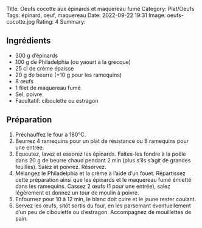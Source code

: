 Title: Oeufs cocotte aux épinards et maquereau fumé
Category: Plat/Oeufs
Tags: épinard, oeuf, maquereau
Date: 2022-09-22 19:31
Image: oeufs-cocotte.jpg
Rating: 4
Summary:

## Ingrédients
- 300 g d’épinards
- 100 g de Philadelphia (ou yaourt à la grecque)
- 25 cl de crème épaisse
- 20 g de beurre (+10 g pour les ramequins)
- 8 œufs 
- 1 filet de maquereau fumé
- Sel, poivre
- Facultatif: ciboulette ou estragon

## Préparation
1. Préchauffez le four à 180°C.
2. Beurrez 4 ramequins pour un plat de résistance ou 8 ramequins pour une entrée. 
3. Equeutez, lavez et essorez les épinards. Faites-les fondre à la poêle dans 20 g de beurre chaud pendant 2 min (plus s’ils s’agit de grandes feuilles). Salez et poivrez. Réservez.
4. Mélangez le Philadelphia et la crème à l’aide d’un fouet. Répartissez cette préparation ainsi que les épinards et le maquereau fumé émietté dans les ramequins. Cassez 2 œufs (1 pour une entrée), salez légèrement et donnez un tour de moulin à poivre.
5. Enfournez pour 10 à 12 min, le blanc doit cuire et le jaune rester coulant.
6. Servez les œufs, sitôt sortis du four, en les parsemant éventuellement d’un peu de ciboulette ou d’estragon. Accompagnez de mouillettes de pain.

